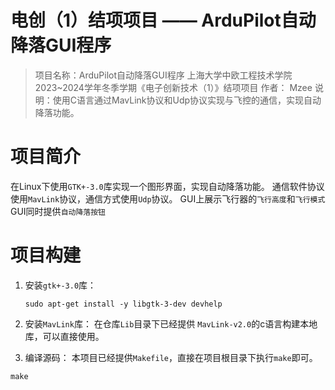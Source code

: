 # 电创（1）结项项目 —— ArduPilot自动降落GUI程序
> 项目名称：ArduPilot自动降落GUI程序
> 上海大学中欧工程技术学院2023~2024学年冬季学期《电子创新技术（1）》结项项目
> 作者： Mzee
> 说明：使用C语言通过MavLink协议和Udp协议实现与飞控的通信，实现自动降落功能。

# 项目简介
 在Linux下使用`GTK+-3.0`库实现一个图形界面，实现自动降落功能。
 通信软件协议使用`MavLink`协议，通信方式使用`Udp`协议。
 GUI上展示飞行器的`飞行高度`和`飞行模式`
 GUI同时提供`自动降落按钮`

# 项目构建
 1. 安装`gtk+-3.0`库：
    ```shell
    sudo apt-get install -y libgtk-3-dev devhelp
    ```
 2. 安装`MavLink`库：
   在仓库`Lib`目录下已经提供 `MavLink-v2.0`的c语言构建本地库，可以直接使用。

 3. 编译源码：
   本项目已经提供`Makefile`，直接在项目根目录下执行`make`即可。
   ```shell
   make
   ```
